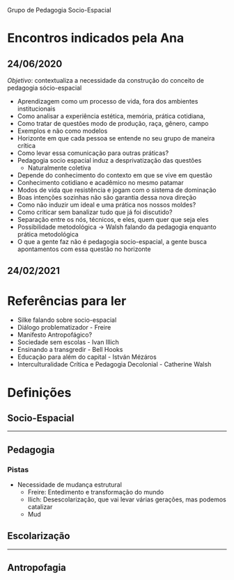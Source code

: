 Grupo de Pedagogia Socio-Espacial 

# Encontros indicados pela Ana 
## 24/06/2020
*Objetivo*: contextualiza a necessidade da construção do conceito de pedagogia sócio-espacial
- Aprendizagem como um processo de vida, fora dos ambientes institucionais 
- Como analisar a experiência estética, memória, prática cotidiana, 
- Como tratar de questões modo de produção, raça, gênero, campo 
- Exemplos e não como modelos
- Horizonte em que cada pessoa se entende no seu grupo de maneira crítica 
-  Como levar essa comunicação para outras práticas? 
-  Pedagogia socio espacial induz a desprivatização das questões 
	-  Naturalmente coletiva 
- Depende do conhecimento do contexto em que se vive em questão 
- Conhecimento cotidiano e acadêmico no mesmo patamar 
- Modos de vida que resistência e jogam com o sistema de dominação 
- Boas intenções sozinhas não são garantia dessa nova direção 
- Como não induzir um ideal e uma prática nos nossos moldes? 
- Como criticar sem banalizar tudo que já foi discutido? 
- Separação entre os nós, técnicos, e eles, quem quer que seja eles 
- Possibilidade metodológica -> Walsh falando da pedagogia enquanto prática metodológica 
- O que a gente faz não é pedagogia socio-espacial, a gente busca apontamentos com essa questão no horizonte 

## 24/02/2021
# Referências para ler 
- Silke falando sobre socio-espacial 
- Diálogo problematizador - Freire 
- Manifesto Antropofágico? 
- Sociedade sem escolas - Ivan Illich
- Ensinando a transgredir - Bell Hooks 
- Educação para além do capital - István Mézáros
-  Interculturalidade Crítica e Pedagogia Decolonial - Catherine Walsh 
# Definições 
## Socio-Espacial 
***
## Pedagogia 
### Pistas 
- Necessidade de mudança estrutural 
	- Freire: Entedimento e transformação do mundo 
	- Ilich: Desescolarização, que vai levar várias gerações, mas podemos catalizar 
	- Mud
## Escolarização 
***
## Antropofagia 